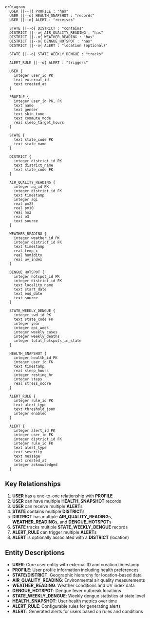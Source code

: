 ```mermaid
erDiagram
  USER ||--|| PROFILE : "has"
  USER ||--o{ HEALTH_SNAPSHOT : "records"
  USER ||--o{ ALERT : "receives"

  STATE ||--o{ DISTRICT : "contains"
  DISTRICT ||--o{ AIR_QUALITY_READING : "has"
  DISTRICT ||--o{ WEATHER_READING : "has"
  DISTRICT ||--o{ DENGUE_HOTSPOT : "has"
  DISTRICT ||--o{ ALERT : "location (optional)"

  STATE ||--o{ STATE_WEEKLY_DENGUE : "tracks"

  ALERT_RULE ||--o{ ALERT : "triggers"

  USER {
    integer user_id PK
    text external_id
    text created_at
  }
  
  PROFILE {
    integer user_id PK, FK
    text name
    text gender
    text skin_tone
    text commute_mode
    real sleep_target_hours
  }
  
  STATE {
    text state_code PK
    text state_name
  }
  
  DISTRICT {
    integer district_id PK
    text district_name
    text state_code FK
  }
  
  AIR_QUALITY_READING {
    integer aq_id PK
    integer district_id FK
    text timestamp
    integer aqi
    real pm25
    real pm10
    real no2
    real o3
    text source
  }
  
  WEATHER_READING {
    integer weather_id PK
    integer district_id FK
    text timestamp
    real temp_c
    real humidity
    real uv_index
  }
  
  DENGUE_HOTSPOT {
    integer hotspot_id PK
    integer district_id FK
    text locality_name
    text start_date
    text end_date
    text source
  }
  
  STATE_WEEKLY_DENGUE {
    integer swd_id PK
    text state_code FK
    integer year
    integer epi_week
    integer weekly_cases
    integer weekly_deaths
    integer total_hotspots_in_state
  }
  
  HEALTH_SNAPSHOT {
    integer health_id PK
    integer user_id FK
    text timestamp
    real sleep_hours
    integer resting_hr
    integer steps
    real stress_score
  }
  
  ALERT_RULE {
    integer rule_id PK
    text alert_type
    text threshold_json
    integer enabled
  }
  
  ALERT {
    integer alert_id PK
    integer user_id FK
    integer district_id FK
    integer rule_id FK
    text alert_type
    text severity
    text message
    text created_at
    integer acknowledged
  }
```

## Key Relationships

1. **USER** has a one-to-one relationship with **PROFILE**
2. **USER** can have multiple **HEALTH_SNAPSHOT** records
3. **USER** can receive multiple **ALERT**s
4. **STATE** contains multiple **DISTRICT**s
5. **DISTRICT** has multiple **AIR_QUALITY_READING**s, **WEATHER_READING**s, and **DENGUE_HOTSPOT**s
6. **STATE** tracks multiple **STATE_WEEKLY_DENGUE** records
7. **ALERT_RULE** can trigger multiple **ALERT**s
8. **ALERT** is optionally associated with a **DISTRICT** (location)

## Entity Descriptions

- **USER**: Core user entity with external ID and creation timestamp
- **PROFILE**: User profile information including health preferences
- **STATE/DISTRICT**: Geographic hierarchy for location-based data
- **AIR_QUALITY_READING**: Environmental air quality measurements
- **WEATHER_READING**: Weather conditions and UV index data
- **DENGUE_HOTSPOT**: Dengue fever outbreak locations
- **STATE_WEEKLY_DENGUE**: Weekly dengue statistics at state level
- **HEALTH_SNAPSHOT**: User health metrics over time
- **ALERT_RULE**: Configurable rules for generating alerts
- **ALERT**: Generated alerts for users based on rules and conditions
